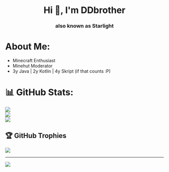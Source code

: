 <h1 align="center">Hi 👋, I'm DDbrother</h1>
<h3 align="center">also known as Starlight</h3>

# About Me:
- Minecraft Enthusiast
- Minehut Moderator
- 3y Java | 2y Kotlin | 4y Skript (if that counts :P)

# 📊 GitHub Stats:
![](https://github-readme-stats.vercel.app/api?username=ddbrother9999&theme=shadow_blue&hide_border=false&include_all_commits=true&count_private=true)<br/>
![](https://github-readme-streak-stats.herokuapp.com/?user=ddbrother9999&theme=shadow_blue&hide_border=false)<br/>
![](https://github-readme-stats.vercel.app/api/top-langs/?username=ddbrother9999&theme=shadow_blue&hide_border=false&include_all_commits=true&count_private=true&layout=compact)

## 🏆 GitHub Trophies
![](https://github-profile-trophy.vercel.app/?username=ddbrother9999&theme=shadow_blue&no-frame=false&no-bg=false&margin-w=4)

---
[![](https://visitcount.itsvg.in/api?id=ddbrother9999&icon=0&color=1)](https://visitcount.itsvg.in)
